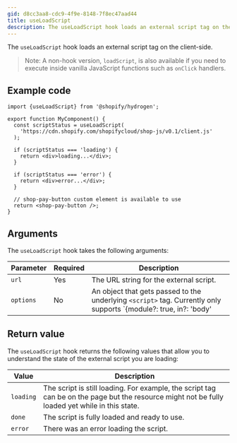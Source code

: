 ```yaml
---
gid: d8cc3aa8-cdc9-4f9e-8148-7f8ec47aad44
title: useLoadScript
description: The useLoadScript hook loads an external script tag on the client-side.
---
```


The `useLoadScript` hook loads an external script tag on the client-side.

> Note:
> A non-hook version, `loadScript`, is also available if you need to execute inside vanilla JavaScript functions such as `onClick` handlers.

## Example code

```tsx
import {useLoadScript} from '@shopify/hydrogen';

export function MyComponent() {
  const scriptStatus = useLoadScript(
    'https://cdn.shopify.com/shopifycloud/shop-js/v0.1/client.js'
  );

  if (scriptStatus === 'loading') {
    return <div>loading...</div>;
  }

  if (scriptStatus === 'error') {
    return <div>error...</div>;
  }

  // shop-pay-button custom element is available to use
  return <shop-pay-button />;
}
```

## Arguments

The `useLoadScript` hook takes the following arguments:

| Parameter | Required | Description                                                                                                         |
| --------- | -------- | ------------------------------------------------------------------------------------------------------------------- |
| `url`     | Yes      | The URL string for the external script.                                                                             |
| `options` | No       | An object that gets passed to the underlying `<script>` tag. Currently only supports `{module?: true, in?: 'body' | 'head'}` as options. |

## Return value

The `useLoadScript` hook returns the following values that allow you to understand the state of the external script you are loading:

| Value     | Description                                                                                                                                     |
| --------- | ----------------------------------------------------------------------------------------------------------------------------------------------- |
| `loading` | The script is still loading. For example, the script tag can be on the page but the resource might not be fully loaded yet while in this state. |
| `done`    | The script is fully loaded and ready to use.                                                                                                    |
| `error`   | There was an error loading the script.                                                                                                          |
